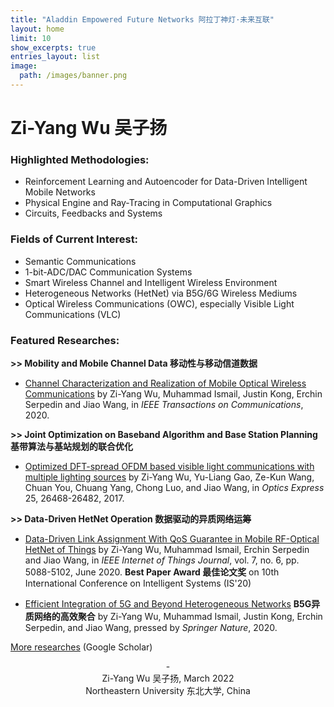 ```yaml
---
title: "Aladdin Empowered Future Networks 阿拉丁神灯·未来互联"
layout: home
limit: 10
show_excerpts: true
entries_layout: list
image: 
  path: /images/banner.png
---
```



# Zi-Yang Wu 吴子扬

### Highlighted Methodologies:
- Reinforcement Learning and Autoencoder for Data-Driven Intelligent Mobile Networks
- Physical Engine and Ray-Tracing in Computational Graphics
- Circuits, Feedbacks and Systems

### Fields of Current Interest:
- Semantic Communications
- 1-bit-ADC/DAC Communication Systems
- Smart Wireless Channel and Intelligent Wireless Environment
- Heterogeneous Networks (HetNet) via B5G/6G Wireless Mediums
- Optical Wireless Communications (OWC), especially Visible Light Communications (VLC)

### Featured Researches:

**>> Mobility and Mobile Channel Data 移动性与移动信道数据** 

  - [Channel Characterization and Realization of Mobile Optical Wireless Communications](https://ieeexplore.ieee.org/abstract/document/9140033) by Zi-Yang Wu, Muhammad Ismail, Justin Kong, Erchin Serpedin and Jiao Wang, in _IEEE Transactions on Communications_, 2020.
  
**>> Joint Optimization on Baseband Algorithm and Base Station Planning 基带算法与基站规划的联合优化** 
  
  - [Optimized DFT-spread OFDM based visible light communications with multiple lighting sources](https://www.osapublishing.org/oe/abstract.cfm?uri=oe-25-22-26468) by Zi-Yang Wu, Yu-Liang Gao, Ze-Kun Wang, Chuan You, Chuang Yang, Chong Luo, and Jiao Wang, in _Optics Express_ 25, 26468-26482, 2017.
  
**>> Data-Driven HetNet Operation 数据驱动的异质网络运筹** 
  
  - [Data-Driven Link Assignment With QoS Guarantee in Mobile RF-Optical HetNet of Things](https://ieeexplore.ieee.org/stamp/stamp.jsp?tp=&arnumber=9007356&isnumber=9115800) by Zi-Yang Wu, Muhammad Ismail, Erchin Serpedin and Jiao Wang, in _IEEE Internet of Things Journal_, vol. 7, no. 6, pp. 5088-5102, June 2020. **Best Paper Award 最佳论文奖** on 10th International Conference on Intelligent Systems (IS'20)
  
  - [Efficient Integration of 5G and Beyond Heterogeneous Networks](https://link.springer.com/book/10.1007%2F978-981-15-6938-8) **B5G异质网络的高效聚合** by Zi-Yang Wu, Muhammad Ismail, Justin Kong, Erchin Serpedin, and Jiao Wang, pressed by _Springer Nature_, 2020.
  
[More researches](https://scholar.google.com.hk/citations?user=BDEsGscAAAAJ&hl=zh-CN) (Google Scholar)

<center> - </center>

<center>Zi-Yang Wu 吴子扬, March 2022</center>

<center>Northeastern University 东北大学, China</center>
